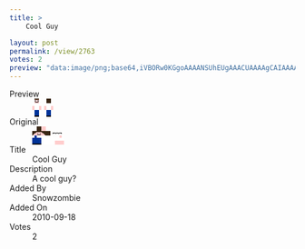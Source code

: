 ```yaml
---
title: >
    Cool Guy

layout: post
permalink: /view/2763
votes: 2
preview: "data:image/png;base64,iVBORw0KGgoAAAANSUhEUgAAACUAAAAgCAIAAAAaMSbnAAAABnRSTlMA/wD/AP5AXyvrAAAAzklEQVRIiWP8//8fAwzoy/KKCPG/efcRmZQQ5tt54SkDEcBZXwZNL4S8+PgzXA0TQVP+/GckxjIiAQsy5+KGg1Q0mrB96bNmQRgz09JQuDNnUMs+wuFJXYDiP4i3cHGpbx8DAwOjiQmayP8zZ2hoH3VNxwSM////J1ELmnrScgu908uofdQFLAxnzyJ4xsbYVaGoMcItRVj7cA/PUfuGtn2MyO0XRpPZWBX9P5NKlFlEaB/u4Tlq36h9o/YhAGr5wojdemQ1+MwiQju9/QcA/T9O18uUDlkAAAAASUVORK5CYII="
---
```

<dl class="side-by-side">
<dt>Preview</dt>
<dd>
    <img class="preview" src="data:image/png;base64,iVBORw0KGgoAAAANSUhEUgAAACUAAAAgCAIAAAAaMSbnAAAABnRSTlMA/wD/AP5AXyvrAAAAzklEQVRIiWP8//8fAwzoy/KKCPG/efcRmZQQ5tt54SkDEcBZXwZNL4S8+PgzXA0TQVP+/GckxjIiAQsy5+KGg1Q0mrB96bNmQRgz09JQuDNnUMs+wuFJXYDiP4i3cHGpbx8DAwOjiQmayP8zZ2hoH3VNxwSM////J1ELmnrScgu908uofdQFLAxnzyJ4xsbYVaGoMcItRVj7cA/PUfuGtn2MyO0XRpPZWBX9P5NKlFlEaB/u4Tlq36h9o/YhAGr5wojdemQ1+MwiQju9/QcA/T9O18uUDlkAAAAASUVORK5CYII=">
</dd>
<dt>Original</dt>
<dd>
    <img class="preview" src="data:image/png;base64,iVBORw0KGgoAAAANSUhEUgAAAEAAAAAgCAYAAACinX6EAAAA10lEQVR42u2WwQnDMAxFfe8EDZ0hPXSDHjqKd+pO2UklB4cktSwpNtRK/4ePQeAQPX9khyBovF3oOQ7ErTRNRQfvAgAAAAAAAAAAODGAuRHJHIDX/Xp4b1p/DmD+kZKlJjTuGkDp9KR4J58yAdrmkxsmgNaOMS4u1VauSwAzyFS1XBoOAli0a5at5faaE2A9dW0aXMwA4SrLWjMXXMyAVifPJaFrAF96vGljo6hS5u83f3gBAAD8GYB9w0b3LgAAAAAAAN8AKl+jAAAAAAAA4uuyxgDgHMAHrb2z4CPZXHkAAAAASUVORK5CYII=">
</dd>
<dt>Title</dt>
<dd>Cool Guy</dd>
<dt>Description</dt>
<dd>A cool guy?</dd>
<dt>Added By</dt>
<dd>Snowzombie</dd>
<dt>Added On</dt>
<dd>2010-09-18</dd>
<dt>Votes</dt>
<dd>2</dd>
</dl>
